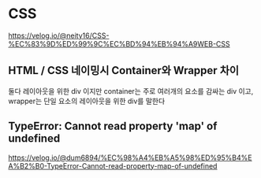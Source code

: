 # CSS
https://velog.io/@neity16/CSS-%EC%83%9D%ED%99%9C%EC%BD%94%EB%94%A9WEB-CSS

## HTML / CSS 네이밍시 Container와 Wrapper 차이
둘다 레이아웃을 위한 div 이지만 container는 주로 여러개의 요소를 감싸는 div 이고, wrapper는 단일 요소의 레이아웃을 위한 div를 말한다

## TypeError: Cannot read property 'map' of undefined
https://velog.io/@dum6894/%EC%98%A4%EB%A5%98%ED%95%B4%EA%B2%B0-TypeError-Cannot-read-property-map-of-undefined